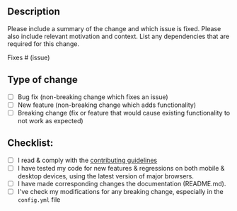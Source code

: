 ## Description

Please include a summary of the change and which issue is fixed. Please also include relevant motivation and context. List any dependencies that are required for this change.

Fixes # (issue)

## Type of change

- [ ] Bug fix (non-breaking change which fixes an issue)
- [ ] New feature (non-breaking change which adds functionality)
- [ ] Breaking change (fix or feature that would cause existing functionality to not work as expected)

## Checklist:

- [ ] I read & comply with the [contributing guidelines](https://github.com/AlexanderEDavis/inQUIZitive/blob/master/CONTRIBUTING.md)
- [ ] I have tested my code for new features & regressions on both mobile & desktop devices, using the latest version of major browsers.
- [ ] I have made corresponding changes the documentation (README.md).
- [ ] I've check my modifications for any breaking change, especially in the `config.yml` file
